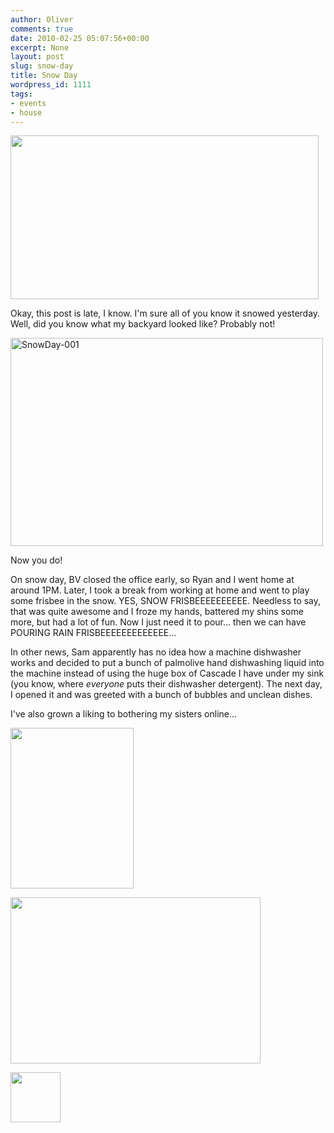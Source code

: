 ```yaml
---
author: Oliver
comments: true
date: 2010-02-25 05:07:56+00:00
excerpt: None
layout: post
slug: snow-day
title: Snow Day
wordpress_id: 1111
tags:
- events
- house
---
```


<a href="http://www.owiber.com/2010/02/24/snow-day/so_cold/" rel="attachment wp-att-1118"><img src="http://www.owiber.com/wp-content/uploads/2010/02/so_cold.png" alt="" title="so_cold" width="493" height="262" class="alignnone size-full wp-image-1118" /></a>

Okay, this post is late, I know.  I'm sure all of you know it snowed yesterday.  Well, did you know what my backyard looked like?  Probably not!

<a href="http://www.flickr.com/photos/owiber/4386751862/" title="SnowDay-001 by owiber, on Flickr"><img src="http://farm5.static.flickr.com/4043/4386751862_6e0c48f2a5.jpg" width="500" height="333" alt="SnowDay-001" /></a>

Now you do!

On snow day, BV closed the office early, so Ryan and I went home at around 1PM.  Later, I took a break from working at home and went to play some frisbee in the snow.  YES, SNOW FRISBEEEEEEEEEE.  Needless to say, that was quite awesome and I froze my hands, battered my shins some more, but had a lot of fun.  Now I just need it to pour... then we can have POURING RAIN FRISBEEEEEEEEEEEEE...

In other news, Sam apparently has no idea how a machine dishwasher works and decided to put a bunch of palmolive hand dishwashing liquid into the machine instead of using the huge box of Cascade I have under my sink (you know, where <em>everyone</em> puts their dishwasher detergent).  The next day, I opened it and was greeted with a bunch of bubbles and unclean dishes.

I've also grown a liking to bothering my sisters online...

<a href="http://www.owiber.com/2010/02/24/snow-day/blank_sister/" rel="attachment wp-att-1114"><img src="http://www.owiber.com/wp-content/uploads/2010/02/blank_sister.png" alt="" title="blank_sister" width="197" height="257" class="alignnone size-full wp-image-1114" /></a>

<a href="http://www.owiber.com/2010/02/24/snow-day/blank_little/" rel="attachment wp-att-1115"><img src="http://www.owiber.com/wp-content/uploads/2010/02/blank_little.png" alt="" title="blank_little" width="400" height="266" class="alignnone size-full wp-image-1115" /></a>

<a href="http://www.owiber.com/?attachment_id=1112" rel="attachment wp-att-1112"><img src="http://www.owiber.com/wp-content/uploads/2010/02/Photo-on-2010-02-24-at-23.05-2-80x80.jpg" alt="" title="Photo on 2010-02-24 at 23.05 #2" width="80" height="80" class="alignnone size-thumbnail wp-image-1112" /></a>